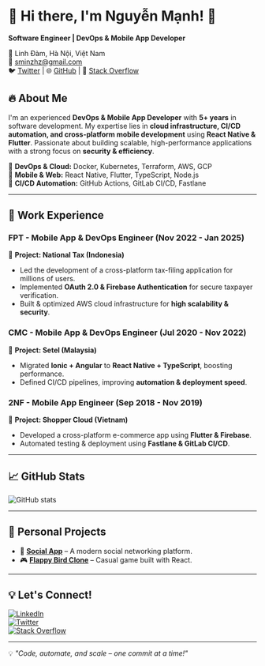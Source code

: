 # 👋 Hi there, I'm Nguyễn Mạnh! 🚀  
**Software Engineer | DevOps & Mobile App Developer**  

📍 Linh Đàm, Hà Nội, Việt Nam  
📧 sminzhz@gmail.com  
🐦 [Twitter](https://x.com/mark_mowattt) | 🌐 [GitHub](https://github.com/maearon) | 💬 [Stack Overflow](https://stackoverflow.com/users/20385795)  

## 🔥 About Me  
I'm an experienced **DevOps & Mobile App Developer** with **5+ years** in software development. My expertise lies in **cloud infrastructure, CI/CD automation, and cross-platform mobile development** using **React Native & Flutter**. Passionate about building scalable, high-performance applications with a strong focus on **security & efficiency**.  

🔹 **DevOps & Cloud:** Docker, Kubernetes, Terraform, AWS, GCP  
🔹 **Mobile & Web:** React Native, Flutter, TypeScript, Node.js  
🔹 **CI/CD Automation:** GitHub Actions, GitLab CI/CD, Fastlane  

---

## 💼 Work Experience  

### **FPT - Mobile App & DevOps Engineer** (Nov 2022 - Jan 2025)  
🚀 **Project: National Tax (Indonesia)**  
- Led the development of a cross-platform tax-filing application for millions of users.  
- Implemented **OAuth 2.0 & Firebase Authentication** for secure taxpayer verification.  
- Built & optimized AWS cloud infrastructure for **high scalability & security**.  

### **CMC - Mobile App & DevOps Engineer** (Jul 2020 - Nov 2022)  
🚀 **Project: Setel (Malaysia)**  
- Migrated **Ionic + Angular** to **React Native + TypeScript**, boosting performance.  
- Defined CI/CD pipelines, improving **automation & deployment speed**.  

### **2NF - Mobile App Engineer** (Sep 2018 - Nov 2019)  
🚀 **Project: Shopper Cloud (Vietnam)**  
- Developed a cross-platform e-commerce app using **Flutter & Firebase**.  
- Automated testing & deployment using **Fastlane & GitLab CI/CD**.  

---

## 📈 GitHub Stats  

![GitHub stats](https://github-readme-stats.vercel.app/api?username=maearon&show_icons=true&theme=radical)  

---

## 🚀 Personal Projects  
- 🔗 **[Social App](https://ruby-rails-boilerplate.vercel.app/login)** – A modern social networking platform.  
- 🎮 **[Flappy Bird Clone](https://flappybirdreact-vercel-com.vercel.app/)** – Casual game built with React.  

---

## 💡 Let's Connect!  
[![LinkedIn](https://img.shields.io/badge/LinkedIn-0077B5?style=for-the-badge&logo=linkedin&logoColor=white)](https://linkedin.com/in/your-profile)  
[![Twitter](https://img.shields.io/badge/Twitter-1DA1F2?style=for-the-badge&logo=twitter&logoColor=white)](https://x.com/mark_mowattt)  
[![Stack Overflow](https://img.shields.io/badge/Stack%20Overflow-F58025?style=for-the-badge&logo=stackoverflow&logoColor=white)](https://stackoverflow.com/users/20385795)  

---

💡 *"Code, automate, and scale – one commit at a time!"*  
